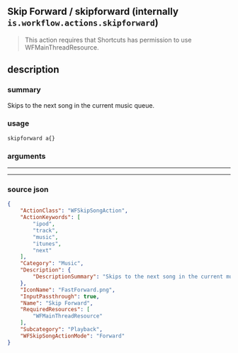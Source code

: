 
## Skip Forward / skipforward (internally `is.workflow.actions.skipforward`)

> This action requires that Shortcuts has permission to use WFMainThreadResource.


## description

### summary

Skips to the next song in the current music queue.


### usage
```
skipforward a{}
```

### arguments

---



---

### source json

```json
{
	"ActionClass": "WFSkipSongAction",
	"ActionKeywords": [
		"ipod",
		"track",
		"music",
		"itunes",
		"next"
	],
	"Category": "Music",
	"Description": {
		"DescriptionSummary": "Skips to the next song in the current music queue."
	},
	"IconName": "FastForward.png",
	"InputPassthrough": true,
	"Name": "Skip Forward",
	"RequiredResources": [
		"WFMainThreadResource"
	],
	"Subcategory": "Playback",
	"WFSkipSongActionMode": "Forward"
}
```
